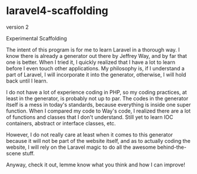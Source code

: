 laravel4-scaffolding
====================

version 2

Experimental Scaffolding

The intent of this program is for me to learn Laravel in a thorough way. I know there is already a generator out there by Jeffrey Way, and by far that one is better. When I tried it, I quickly realized that I have a lot to learn before I even touch other applications. My philosophy is, if I understand a part of Laravel, I will incorporate it into the generator, otherwise, I will hold back until I learn. 

I do not have a lot of experience coding in PHP, so my coding practices, at least in the generator, is probably not up to par. The codes in the generator itself is a mess in today's standards, because everything is inside one super function. When I compared my code to Way's code, I realized there are a lot of functions and classes that I don't understand. Still yet to learn IOC containers, abstract or interface classes, etc. 

However, I do not really care at least when it comes to this generator because it will not be part of the website itself, and as to actually coding the website, I will rely on the Laravel magic to do all the awesome behind-the-scene stuff.

Anyway, check it out, lemme know what you think and how I can improve!


